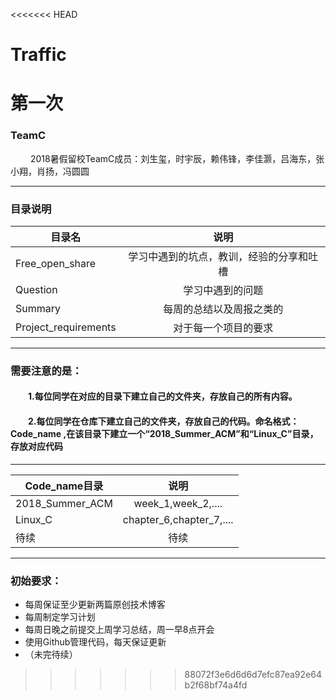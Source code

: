 <<<<<<< HEAD
# Traffic
第一次
=======
### TeamC
&emsp;&emsp; 2018暑假留校TeamC成员：刘生玺，时宇辰，赖伟锋，李佳灏，吕海东，张小翔，肖扬，冯圆圆

***

###  目录说明


|   目录名 | 说明 | 
| ------------- |:-------------:| 
|  Free_open_share|  学习中遇到的坑点，教训，经验的分享和吐槽 |  
|  Question| 学习中遇到的问题 | 
|   Summary |  每周的总结以及周报之类的  | 
|Project_requirements|对于每一个项目的要求|


*** 

### 需要注意的是：
#### &emsp;&emsp;1.每位同学在对应的目录下建立自己的文件夹，存放自己的所有内容。
#### &emsp;&emsp;2.每位同学在仓库下建立自己的文件夹，存放自己的代码。命名格式：Code_name  ,在该目录下建立一个“2018_Summer_ACM”和“Linux_C”目录，存放对应代码

*** 

|   Code_name目录 | 说明 | 
| ------------- |:-------------:| 
| 2018_Summer_ACM |  week_1,week_2,.... |  
|  Linux_C| chapter_6,chapter_7,.... | 
|待续|待续|

*** 

### 初始要求：

- 每周保证至少更新两篇原创技术博客
- 每周制定学习计划
-  每周日晚之前提交上周学习总结，周一早8点开会
-  使用Github管理代码，每天保证更新
- （未完待续）

>>>>>>> 88072f3e6d6d6d7efc87ea92e64b2f68bf74a4fd
